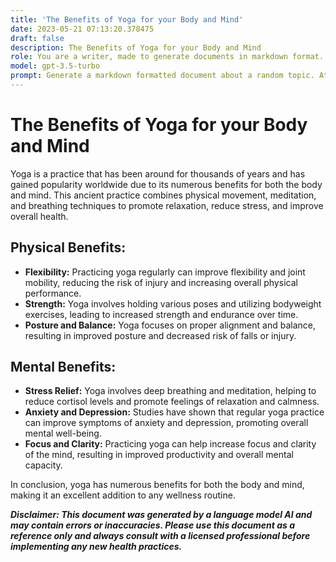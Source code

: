 ```yaml
---
title: 'The Benefits of Yoga for your Body and Mind'
date: 2023-05-21 07:13:20.378475
draft: false
description: The Benefits of Yoga for your Body and Mind
role: You are a writer, made to generate documents in markdown format. It is very important that all of the documents you generate are in valid markdown format.
model: gpt-3.5-turbo
prompt: Generate a markdown formatted document about a random topic. At the bottom, include a disclaimer explaining that the document was generated by you. The first line of the document should be the title. Make sure that the entire document is in proper markdown format, using a mix of various tags to make the document visually appealing.
---
```


# The Benefits of Yoga for your Body and Mind

Yoga is a practice that has been around for thousands of years and has gained popularity worldwide due to its numerous benefits for both the body and mind. This ancient practice combines physical movement, meditation, and breathing techniques to promote relaxation, reduce stress, and improve overall health.

## Physical Benefits:

- **Flexibility:** Practicing yoga regularly can improve flexibility and joint mobility, reducing the risk of injury and increasing overall physical performance.
- **Strength:** Yoga involves holding various poses and utilizing bodyweight exercises, leading to increased strength and endurance over time.
- **Posture and Balance:** Yoga focuses on proper alignment and balance, resulting in improved posture and decreased risk of falls or injury.

## Mental Benefits:

- **Stress Relief:** Yoga involves deep breathing and meditation, helping to reduce cortisol levels and promote feelings of relaxation and calmness.
- **Anxiety and Depression:** Studies have shown that regular yoga practice can improve symptoms of anxiety and depression, promoting overall mental well-being.
- **Focus and Clarity:** Practicing yoga can help increase focus and clarity of the mind, resulting in improved productivity and overall mental capacity.

In conclusion, yoga has numerous benefits for both the body and mind, making it an excellent addition to any wellness routine.

***Disclaimer: This document was generated by a language model AI and may contain errors or inaccuracies. Please use this document as a reference only and always consult with a licensed professional before implementing any new health practices.***